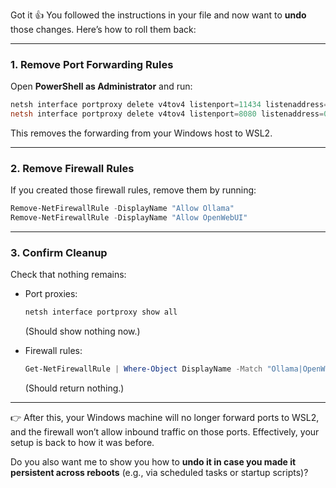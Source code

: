 Got it 👍 You followed the instructions in your file and now want to **undo** those changes. Here’s how to roll them back:

---

### 1. Remove Port Forwarding Rules

Open **PowerShell as Administrator** and run:

```powershell
netsh interface portproxy delete v4tov4 listenport=11434 listenaddress=0.0.0.0
netsh interface portproxy delete v4tov4 listenport=8080 listenaddress=0.0.0.0
```

This removes the forwarding from your Windows host to WSL2.

---

### 2. Remove Firewall Rules

If you created those firewall rules, remove them by running:

```powershell
Remove-NetFirewallRule -DisplayName "Allow Ollama"
Remove-NetFirewallRule -DisplayName "Allow OpenWebUI"
```

---

### 3. Confirm Cleanup

Check that nothing remains:

* Port proxies:

  ```powershell
  netsh interface portproxy show all
  ```

  (Should show nothing now.)

* Firewall rules:

  ```powershell
  Get-NetFirewallRule | Where-Object DisplayName -Match "Ollama|OpenWebUI"
  ```

  (Should return nothing.)

---

👉 After this, your Windows machine will no longer forward ports to WSL2, and the firewall won’t allow inbound traffic on those ports. Effectively, your setup is back to how it was before.

Do you also want me to show you how to **undo it in case you made it persistent across reboots** (e.g., via scheduled tasks or startup scripts)?
